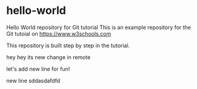 # hello-world
Hello World repository for Git tutorial
This is an example repository for the Git tutoial on https://www.w3schools.com

This repository is built step by step in the tutorial.


hey hey its new change in remote

let's add new line for fun!

new line
sddasdafdfd
